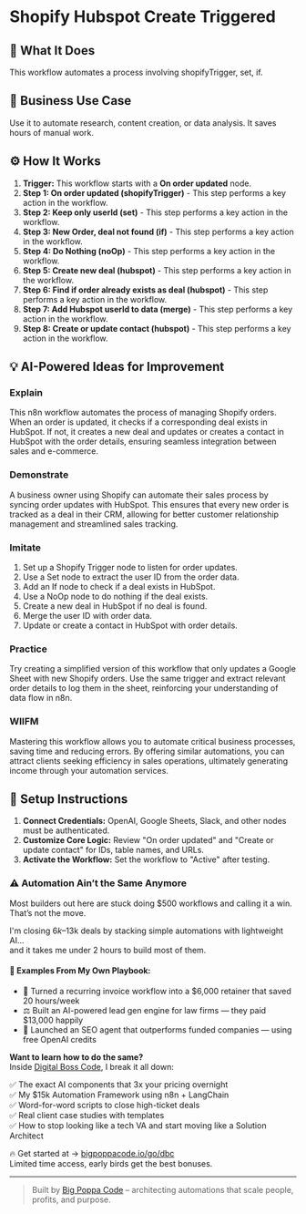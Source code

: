 # Shopify Hubspot Create Triggered

## 🚀 What It Does
This workflow automates a process involving shopifyTrigger, set, if.

## 💼 Business Use Case
Use it to automate research, content creation, or data analysis. It saves hours of manual work.

## ⚙️ How It Works
1.  **Trigger:** This workflow starts with a **On order updated** node.
2. **Step 1: On order updated (shopifyTrigger)** - This step performs a key action in the workflow.
3. **Step 2: Keep only userId (set)** - This step performs a key action in the workflow.
4. **Step 3: New Order, deal not found (if)** - This step performs a key action in the workflow.
5. **Step 4: Do Nothing (noOp)** - This step performs a key action in the workflow.
6. **Step 5: Create new deal (hubspot)** - This step performs a key action in the workflow.
7. **Step 6: Find if order already exists as deal (hubspot)** - This step performs a key action in the workflow.
8. **Step 7: Add Hubspot userId to data (merge)** - This step performs a key action in the workflow.
9. **Step 8: Create or update contact (hubspot)** - This step performs a key action in the workflow.

## 💡 AI-Powered Ideas for Improvement
### Explain
This n8n workflow automates the process of managing Shopify orders. When an order is updated, it checks if a corresponding deal exists in HubSpot. If not, it creates a new deal and updates or creates a contact in HubSpot with the order details, ensuring seamless integration between sales and e-commerce.

### Demonstrate
A business owner using Shopify can automate their sales process by syncing order updates with HubSpot. This ensures that every new order is tracked as a deal in their CRM, allowing for better customer relationship management and streamlined sales tracking.

### Imitate
1. Set up a Shopify Trigger node to listen for order updates.
2. Use a Set node to extract the user ID from the order data.
3. Add an If node to check if a deal exists in HubSpot.
4. Use a NoOp node to do nothing if the deal exists.
5. Create a new deal in HubSpot if no deal is found.
6. Merge the user ID with order data.
7. Update or create a contact in HubSpot with order details.

### Practice
Try creating a simplified version of this workflow that only updates a Google Sheet with new Shopify orders. Use the same trigger and extract relevant order details to log them in the sheet, reinforcing your understanding of data flow in n8n.

### WIIFM
Mastering this workflow allows you to automate critical business processes, saving time and reducing errors. By offering similar automations, you can attract clients seeking efficiency in sales operations, ultimately generating income through your automation services.

## 🔧 Setup Instructions
1. **Connect Credentials:** OpenAI, Google Sheets, Slack, and other nodes must be authenticated.
2. **Customize Core Logic:** Review "On order updated" and "Create or update contact" for IDs, table names, and URLs.
3. **Activate the Workflow:** Set the workflow to "Active" after testing.

### ⚠️ Automation Ain’t the Same Anymore

Most builders out here are stuck doing $500 workflows and calling it a win.  
That’s not the move.  

I'm closing $6k–$13k deals by stacking simple automations with lightweight AI...  
and it takes me under 2 hours to build most of them.

#### 🧠 Examples From My Own Playbook:
- 🔁 Turned a recurring invoice workflow into a $6,000 retainer that saved 20 hours/week  
- ⚖️ Built an AI-powered lead gen engine for law firms — they paid $13,000 happily  
- 🚀 Launched an SEO agent that outperforms funded companies — using free OpenAI credits  

**Want to learn how to do the same?**  
Inside [Digital Boss Code](https://bigpoppacode.io/go/dbc), I break it all down:

✅ The exact AI components that 3x your pricing overnight  
✅ My $15k Automation Framework using n8n + LangChain  
✅ Word-for-word scripts to close high-ticket deals  
✅ Real client case studies with templates  
✅ How to stop looking like a tech VA and start moving like a Solution Architect  

🔥 Get started at → [bigpoppacode.io/go/dbc](https://bigpoppacode.io/go/dbc)  
Limited time access, early birds get the best bonuses.

---
> Built by [Big Poppa Code](https://bigpoppacode.io) – architecting automations that scale people, profits, and purpose.
